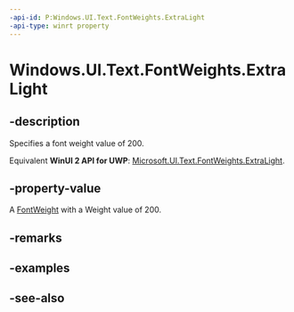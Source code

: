 ```yaml
---
-api-id: P:Windows.UI.Text.FontWeights.ExtraLight
-api-type: winrt property
---
```


<!-- Property syntax
public Windows.UI.Text.FontWeight ExtraLight { get; }
-->

# Windows.UI.Text.FontWeights.ExtraLight

## -description

Specifies a font weight value of 200.

Equivalent **WinUI 2 API for UWP**: [Microsoft.UI.Text.FontWeights.ExtraLight](/windows/winui/api/microsoft.ui.text.fontweights.extralight).

## -property-value

A [FontWeight](fontweight.md) with a Weight value of 200.

## -remarks

## -examples

## -see-also
